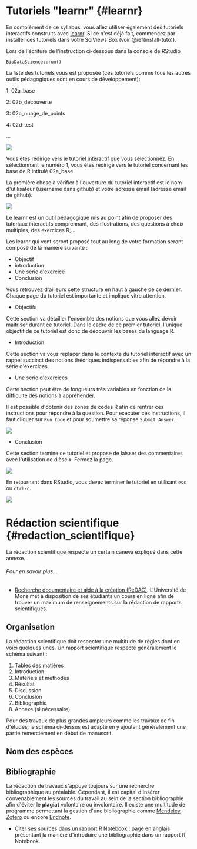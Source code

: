 # Tutoriels "learnr" {#learnr}

En complément de ce syllabus, vous allez utiliser également des tutoriels interactifs construits avec [learnr](https://rstudio.github.io/learnr/index.html). Si ce n'est déjà fait, commencez par installer ces tutoriels dans votre SciViews Box (voir \@ref(install-tuto)).

Lors de l'écriture de l'instruction ci-dessous dans la console de RStudio

    BioDataScience::run()

La liste des tutoriels vous est proposée (ces tutoriels comme tous les autres  outils pédagogiques sont en cours de développement): 

1: 02a_base

2: 02b_decouverte

3: 02c_nuage_de_points

4: 02d_test

...

![](images/annexe_a3/learnr.gif)

Vous êtes redirigé vers le tutoriel interactif que vous sélectionnez. En sélectionnant le numéro 1, vous êtes redirigé vers le tutoriel concernant les base de R intitulé 02a_base.  

La première chose à vérifier à l'ouverture du tutoriel interactif est le nom d'utilisateur (username dans github) et votre adresse email (adresse email de github). 

![](images/annexe_a3/learnr2.png)

Le learnr est un outil pédagogique mis au point afin de proposer des tutoriaux interactifs comprennant, des illustrations, des questions à choix multiples, des exercices R,...

Les learnr qui vont seront proposé tout au long de votre formation seront composé de la manière suivante :

- Objectif
- introduction
- Une série d'exercice
- Conclusion

Vous retrouvez d'ailleurs cette structure en haut à gauche de ce dernier. Chaque page du tutoriel est importante et implique vitre attention. 

- Objectifs

Cette section va détailler l'ensemble des notions que vous allez devoir maitriser durant ce tutoriel. Dans le cadre de ce premier tutoriel, l'unique objectif de ce tutoriel est donc de découvrir les bases du language R. 

- Introduction

Cette section va vous replacer dans le contexte du tutoriel interactif avec un rappel succinct des notions théoriques indispensables afin de répondre à la série d'exercices. 

- Une serie d'exercices 

Cette section peut être de longueurs très variables en fonction de la difficulté des notions à appréhender.

Il est possible d'obtenir des zones de codes R afin de rentrer ces instructions pour répondre à la question. Pour exécuter ces instructions, il faut cliquer sur `Run Code` et pour soumettre sa réponse `Submit Answer`.

![](images/annexe_a3/learnr2.gif)

- Conclusion

Cette section termine ce tutoriel et propose de laisser des commentaires avec l'utilisation de dièse `#`. Fermez la page.

![](images/annexe_a3/learnr8.png)

En retournant dans RStudio, vous devez terminer le tutoriel en utilisant `esc` ou `ctrl-c`. 

![](images/annexe_a3/learnr9.png)

# Rédaction scientifique {#redaction_scientifique}

La rédaction scientifique respecte un certain caneva expliqué dans cette annexe. 

###### Pour en savoir plus...

- [Recherche documentaire et aide à la création (ReDAC)](https://moodle.umons.ac.be/enrol/index.php?id=5). L'Université de Mons met à disposition de ses étudiants un cours en ligne afin de trouver un maximum de renseignements sur la rédaction de rapports scientifiques.


## Organisation 

La rédaction scientifique doit respecter une multitude de règles dont en voici quelques unes. Un rapport scientifique respecte généralement le schéma suivant :

1. Tables des matières
2. Introduction
3. Matériels et méthodes
4. Résultat
5. Discussion
6. Conclusion
7. Bibliographie
9. Annexe (si nécessaire)

Pour des travaux de plus grandes ampleurs comme les travaux de fin d'études, le schéma ci-dessus est adapté en y ajoutant généralement une partie remerciement en début de manuscrit.

## Nom des espèces

## Bibliographie

La rédaction de travaux s'appuye toujours sur une recherche bibliographique au préalable. Cependant, il est capital d'insérer convenablement les sources du travail au sein de la section bibliographie afin d'éviter le **plagiat** volontaire ou involontaire. Il existe une multitude de programme permettant la gestion d'une bibliographie comme [Mendeley](https://www.mendeley.com/), [Zotero](https://www.zotero.org/) ou encore [Endnote](https://endnote.com/). 


- [Citer ses sources dans un rapport R Notebook](https://rmarkdown.rstudio.com/authoring_bibliographies_and_citations.html#citation_styles) : page en anglais présentant la manière d'introduire une bibliographie dans un rapport R Notebook.




